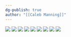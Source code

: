 ```yaml
---
dg-publish: true
author: "[[Caleb Manning]]"
---
```

![](https://i.imgur.com/troRnR8.jpeg)
![](https://i.imgur.com/7KJgbra.jpeg)
![](https://i.imgur.com/CdCYk4y.jpeg)
![](https://i.imgur.com/AD6OAOe.jpeg)
![](https://i.imgur.com/Fn3syPr.jpeg)
![](https://i.imgur.com/sUJJtn2.jpeg)
![](https://i.imgur.com/JwDI2Gw.jpeg)
![](https://i.imgur.com/wYIMy0b.jpeg)
![](https://i.imgur.com/G4LFkpJ.jpeg)
